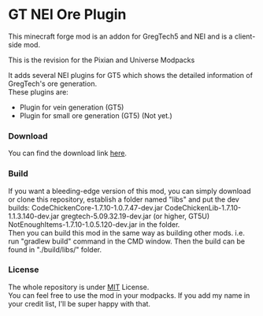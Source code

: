 # GT NEI Ore Plugin
This minecraft forge mod is an addon for GregTech5 and NEI and is a client-side mod.

This is the revision for the Pixian and Universe Modpacks

It adds several NEI plugins for GT5 which shows the detailed information of GregTech's ore generation.  
These plugins are:
* Plugin for vein generation (GT5)
* Plugin for small ore generation (GT5) (Not yet.)


### Download  
You can find the download link [here](https://github.com/bartimaeusnek/GTNEIOrePlugin/releases).  

### Build
If you want a bleeding-edge version of this mod, you can simply download or clone this repository, establish a folder named "libs" and put the dev builds:
CodeChickenCore-1.7.10-1.0.7.47-dev.jar
CodeChickenLib-1.7.10-1.1.3.140-dev.jar
gregtech-5.09.32.19-dev.jar (or higher, GT5U)
NotEnoughItems-1.7.10-1.0.5.120-dev.jar
in the folder.  
Then you can build this mod in the same way as building other mods. i.e. run "gradlew build" command in the CMD window. Then the build can be found in "./build/libs/" folder.

### License
The whole repository is under [MIT](https://github.com/bartimaeusnek/GTNEIOrePlugin/blob/GT-NH-Mod/LICENSE) License.   
You can feel free to use the mod in your modpacks. If you add my name in your credit list, I'll be super happy with that.
